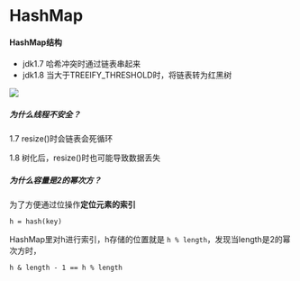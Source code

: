 # HashMap

#### HashMap结构

* jdk1.7  哈希冲突时通过链表串起来
* jdk1.8  当大于TREEIFY_THRESHOLD时，将链表转为红黑树



<img src="https://img-blog.csdn.net/20180905105402336?watermark/2/text/aHR0cHM6Ly9ibG9nLmNzZG4ubmV0L3FxXzM2NTIwMjM1/font/5a6L5L2T/fontsize/400/fill/I0JBQkFCMA==/dissolve/70" />



##### *为什么线程不安全？*

1.7 resize()时会链表会死循环

1.8 树化后，resize()时也可能导致数据丢失

##### *为什么容量是2的幂次方？*

为了方便通过位操作**定位元素的索引**

`h = hash(key)`

HashMap里对h进行索引，h存储的位置就是 `h % length`，发现当length是2的幂次方时，

`h & length - 1 == h % length  `



